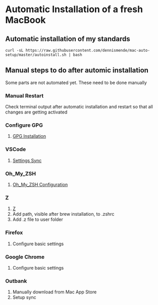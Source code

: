 # Automatic Installation of a fresh MacBook

## Automatic installation of my standards

```shell
curl -sL https://raw.githubusercontent.com/dennismende/mac-auto-setup/master/autoinstall.sh | bash
```

## Manual steps to do after automic installation
Some parts are not automated yet. These need to be done manually

### Manual Restart
Check terminal output after automatic installation and restart so that all changes are getting activated

### Configure GPG
1. [GPG Installation](https://help.github.com/articles/generating-a-new-gpg-key/)

### VSCode
1. [Settings Sync](https://marketplace.visualstudio.com/items?itemName=Shan.code-settings-sync)

### Oh_My_ZSH
1. [Oh_My_ZSH Configuration](https://github.com/robbyrussell/oh-my-zsh)

### Z
1. [Z](https://github.com/rupa/z)
2. Add path, visible after brew installation, to .zshrc
3. Add .z file to user folder

### Firefox
1. Configure basic settings

### Google Chrome
1. Configure basic settings

### Outbank
1. Manually download from Mac App Store
2. Setup sync